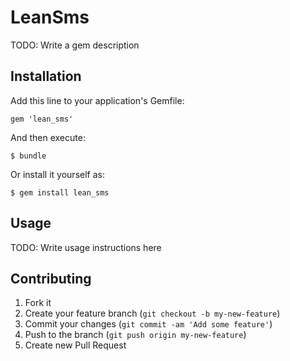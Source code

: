 # LeanSms

TODO: Write a gem description

## Installation

Add this line to your application's Gemfile:

    gem 'lean_sms'

And then execute:

    $ bundle

Or install it yourself as:

    $ gem install lean_sms

## Usage

TODO: Write usage instructions here

## Contributing

1. Fork it
2. Create your feature branch (`git checkout -b my-new-feature`)
3. Commit your changes (`git commit -am 'Add some feature'`)
4. Push to the branch (`git push origin my-new-feature`)
5. Create new Pull Request
